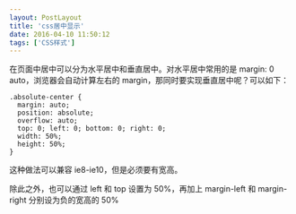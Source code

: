 ```yaml
---
layout: PostLayout
title: 'css居中显示'
date: 2016-04-10 11:50:12
tags: ['CSS样式']
---
```


在页面中居中可以分为水平居中和垂直居中。对水平居中常用的是 margin: 0 auto，浏览器会自动计算左右的 margin，那同时要实现垂直居中呢？可以如下：

```
.absolute-center {
  margin: auto;
  position: absolute;
  overflow: auto;
  top: 0; left: 0; bottom: 0; right: 0;
  width: 50%;
  height: 50%;
}
```

这种做法可以兼容 ie8-ie10，但是必须要有宽高。

除此之外，也可以通过 left 和 top 设置为 50%，再加上 margin-left 和 margin-right 分别设为负的宽高的 50%
